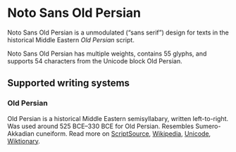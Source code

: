 
# Noto Sans Old Persian

Noto Sans Old Persian is a unmodulated (“sans serif”) design for texts in the historical Middle Eastern _Old Persian_ script. 

Noto Sans Old Persian has multiple weights, contains 55 glyphs, and supports 54 characters from the Unicode block Old Persian.


## Supported writing systems


### Old Persian

Old Persian is a historical Middle Eastern semisyllabary, written left-to-right. Was used around 525 BCE–330 BCE for Old Persian. Resembles Sumero-Akkadian cuneiform. Read more on [ScriptSource](https://scriptsource.org/scr/Xpeo), [Wikipedia](https://en.wikipedia.org/wiki/ISO_15924:Xpeo), [Unicode](https://www.unicode.org/versions/Unicode13.0.0/ch11.pdf#G26474), [Wiktionary](https://en.wiktionary.org/wiki/Category:Old_Persian_script).

